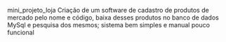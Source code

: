 mini_projeto_loja
Criação de um software de cadastro de produtos de mercado pelo nome e código, baixa desses produtos no banco de dados MySql e pesquisa dos mesmos; sistema bem simples e manual pouco funcional
